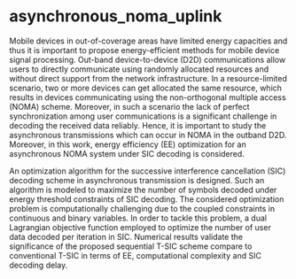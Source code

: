 # asynchronous_noma_uplink

Mobile devices in out-of-coverage areas have limited energy capacities and thus it is important to propose energy-efficient methods for mobile device signal processing. Out-band device-to-device (D2D) communications allow users to directly communicate using randomly allocated resources and without direct support from the network infrastructure. In a resource-limited scenario, two or more devices can get allocated the same resource, which results in devices communicating using the non-orthogonal multiple access (NOMA) scheme.  Moreover, in such a scenario the lack of perfect synchronization among user communications is a significant challenge in decoding the received data reliably. Hence, it is important to study the asynchronous transmissions which can occur in NOMA in the outband D2D. Moreover, in this work, energy efficiency (EE) optimization for an asynchronous NOMA system under SIC decoding is considered. 

An optimization algorithm for the successive interference cancellation (SIC) decoding scheme in asynchronous transmission is designed. Such an algorithm is modeled to maximize the number of symbols decoded under energy threshold constraints of SIC decoding. The considered optimization problem is computationally challenging due to the 
coupled constraints in continuous and binary variables. In order to tackle this problem, a dual Lagrangian objective function employed to optimize the number of user data decoded per iteration in SIC. Numerical results validate the significance of the proposed sequential T-SIC scheme compare to conventional T-SIC in terms of EE, computational complexity and SIC decoding delay.

